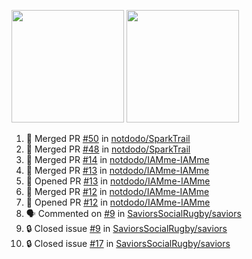 <a href="https://github.com/notdodo"><img src="https://github-readme-stats.vercel.app/api?username=notdodo&count_private=true&theme=dark" height="180" /></a> <a href="https://github.com/notdodo"><img src="https://github-readme-stats.vercel.app/api/top-langs/?username=notdodo&langs_count=8&theme=dark&hide=tex,java,html,css&layout=compact" height="180" /></a>

<!--START_SECTION:activity-->
1. 🎉 Merged PR [#50](https://github.com/notdodo/SparkTrail/pull/50) in [notdodo/SparkTrail](https://github.com/notdodo/SparkTrail)
2. 🎉 Merged PR [#48](https://github.com/notdodo/SparkTrail/pull/48) in [notdodo/SparkTrail](https://github.com/notdodo/SparkTrail)
3. 🎉 Merged PR [#14](https://github.com/notdodo/IAMme-IAMme/pull/14) in [notdodo/IAMme-IAMme](https://github.com/notdodo/IAMme-IAMme)
4. 🎉 Merged PR [#13](https://github.com/notdodo/IAMme-IAMme/pull/13) in [notdodo/IAMme-IAMme](https://github.com/notdodo/IAMme-IAMme)
5. 💪 Opened PR [#13](https://github.com/notdodo/IAMme-IAMme/pull/13) in [notdodo/IAMme-IAMme](https://github.com/notdodo/IAMme-IAMme)
6. 🎉 Merged PR [#12](https://github.com/notdodo/IAMme-IAMme/pull/12) in [notdodo/IAMme-IAMme](https://github.com/notdodo/IAMme-IAMme)
7. 💪 Opened PR [#12](https://github.com/notdodo/IAMme-IAMme/pull/12) in [notdodo/IAMme-IAMme](https://github.com/notdodo/IAMme-IAMme)
8. 🗣 Commented on [#9](https://github.com/SaviorsSocialRugby/saviors/issues/9#issuecomment-1826864053) in [SaviorsSocialRugby/saviors](https://github.com/SaviorsSocialRugby/saviors)
9. 🔒 Closed issue [#9](https://github.com/SaviorsSocialRugby/saviors/issues/9) in [SaviorsSocialRugby/saviors](https://github.com/SaviorsSocialRugby/saviors)
10. 🔒 Closed issue [#17](https://github.com/SaviorsSocialRugby/saviors/issues/17) in [SaviorsSocialRugby/saviors](https://github.com/SaviorsSocialRugby/saviors)
<!--END_SECTION:activity-->
